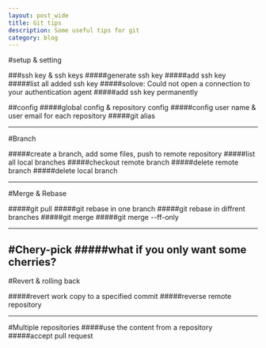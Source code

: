 ```yaml
---
layout: post_wide
title: Git tips
description: Some useful tips for git
category: blog
---
```


#setup & setting

###ssh key & ssh keys
#####generate ssh key
#####add ssh key
#####list all added ssh key
#####solove: Could not open a connection to your authentication agent
#####add ssh key permanently

##config
#####global config & repository config
#####config user name & user email for each repository
#####git alias

---
#Branch

#####create a branch, add some files, push to remote repository
#####list all local branches
#####checkout remote branch
#####delete remote branch
#####delete local branch

---
#Merge & Rebase

#####git pull
#####git rebase in one branch
#####git rebase in diffrent branches
#####git merge
#####git merge --ff-only

---
#Chery-pick
#####what if you only want some cherries?
---
#Revert & rolling back

#####revert work copy to a specified commit
#####reverse remote repository

---
#Multiple repositories
#####use the content from a repository
#####accept pull request
